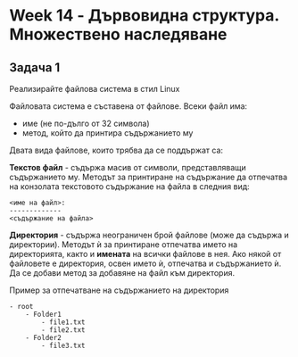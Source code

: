 # Week 14 - Дървовидна структура. Множествено наследяване


## Задача 1
Реализирайте файлова система в стил Linux 

Файловата система е съставена от файлове. Всеки файл има:
- име (не по-дълго от 32 символа)
- метод, който да принтира съдържанието му

Двата вида файлове, които трябва да се поддържат са:

**Текстов файл** - съдържа масив от символи, представляващи съдържанието му. Методът за принтиране на съдържание да отпечатва на конзолата текстовото съдържание на файла в следния вид:

```
<име на файл>:
-------------
<съдържание на файла>
```

**Директория** - съдържа неограничен брой файлове (може да съдържа и директории). Методът ѝ за принтиране отпечатва името на директорията, както и **имената** на всички файлове в нея. Ако някой от файловете е директория, освен името ѝ, отпечатва и съдържанието ѝ.
<br>
Да се добави метод за добавяне на файл към директория.

Пример за отпечатване на съдържанието на директория
```
- root 
	- Folder1 
		- file1.txt 
		- file2.txt 
	- Folder2
		- file3.txt

```